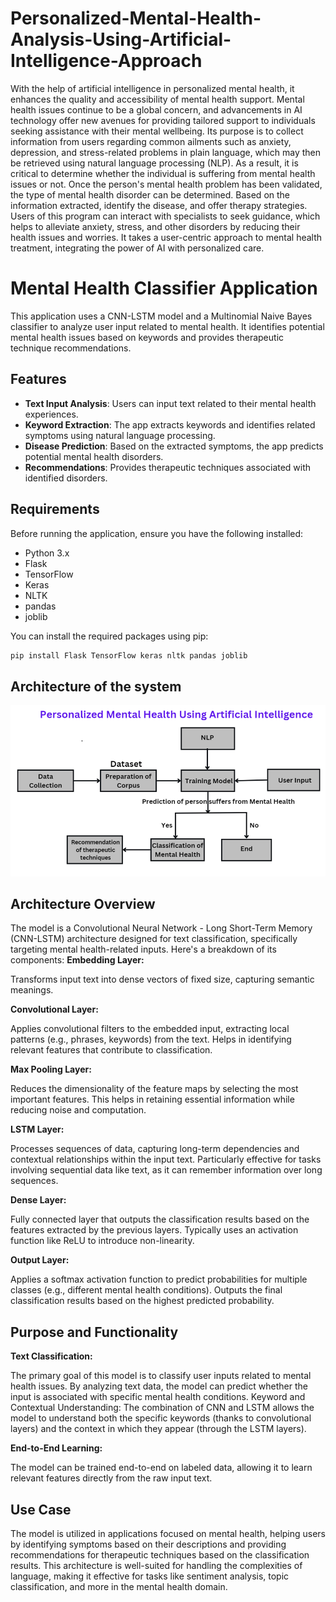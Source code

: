 # Personalized-Mental-Health-Analysis-Using-Artificial-Intelligence-Approach

With the help of artificial intelligence in personalized mental health, it enhances the quality and accessibility of mental health support. Mental health issues continue to be a global concern, and advancements in AI technology offer new avenues for providing tailored support to individuals seeking assistance with their mental wellbeing. Its purpose is to collect information from users regarding common ailments such as anxiety, depression, and stress-related problems in plain language, which may then be retrieved using natural language processing (NLP). As a result, it is critical to determine whether the individual is suffering from mental health issues or not. Once the person's mental health problem has been validated, the type of mental health disorder can be determined. Based on the information extracted, identify the disease, and offer therapy strategies. Users of this program can interact with specialists to seek guidance, which helps to alleviate anxiety, stress, and other disorders by reducing their health issues and worries. It takes a user-centric approach to mental health treatment, integrating the power of AI with personalized care.


# Mental Health Classifier Application

This application uses a CNN-LSTM model and a Multinomial Naive Bayes classifier to analyze user input related to mental health. It identifies potential mental health issues based on keywords and provides therapeutic technique recommendations.

## Features

- **Text Input Analysis**: Users can input text related to their mental health experiences.
- **Keyword Extraction**: The app extracts keywords and identifies related symptoms using natural language processing.
- **Disease Prediction**: Based on the extracted symptoms, the app predicts potential mental health disorders.
- **Recommendations**: Provides therapeutic techniques associated with identified disorders.

## Requirements

Before running the application, ensure you have the following installed:

- Python 3.x
- Flask
- TensorFlow
- Keras
- NLTK
- pandas
- joblib

You can install the required packages using pip:

```bash
pip install Flask TensorFlow keras nltk pandas joblib
```

## Architecture of the system
![CNN-LSTM Model Architecture](images/image.png)

## Architecture Overview
The model is a Convolutional Neural Network - Long Short-Term Memory (CNN-LSTM) architecture designed for text classification, specifically targeting mental health-related inputs. Here's a breakdown of its components:
**Embedding Layer:**

Transforms input text into dense vectors of fixed size, capturing semantic meanings.

**Convolutional Layer:**

Applies convolutional filters to the embedded input, extracting local patterns (e.g., phrases, keywords) from the text.
Helps in identifying relevant features that contribute to classification.

**Max Pooling Layer:**

Reduces the dimensionality of the feature maps by selecting the most important features.
This helps in retaining essential information while reducing noise and computation.

**LSTM Layer:**

Processes sequences of data, capturing long-term dependencies and contextual relationships within the input text.
Particularly effective for tasks involving sequential data like text, as it can remember information over long sequences.

**Dense Layer:**

Fully connected layer that outputs the classification results based on the features extracted by the previous layers.
Typically uses an activation function like ReLU to introduce non-linearity.

**Output Layer:**

Applies a softmax activation function to predict probabilities for multiple classes (e.g., different mental health conditions).
Outputs the final classification results based on the highest predicted probability.

## Purpose and Functionality

**Text Classification:**

The primary goal of this model is to classify user inputs related to mental health issues. By analyzing text data, the model can predict whether the input is associated with specific mental health conditions.
Keyword and Contextual Understanding: The combination of CNN and LSTM allows the model to understand both the specific keywords (thanks to convolutional layers) and the context in which they appear (through the LSTM layers).

**End-to-End Learning:**

The model can be trained end-to-end on labeled data, allowing it to learn relevant features directly from the raw input text.

## Use Case
The model is utilized in applications focused on mental health, helping users by identifying symptoms based on their descriptions and providing recommendations for therapeutic techniques based on the classification results.
This architecture is well-suited for handling the complexities of language, making it effective for tasks like sentiment analysis, topic classification, and more in the mental health domain.
